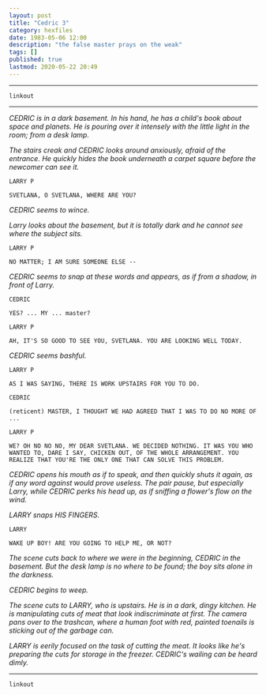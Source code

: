 ```yaml
---
layout: post
title: "Cedric 3"
category: hexfiles
date: 1983-05-06 12:00
description: "the false master prays on the weak"
tags: []
published: true
lastmod: 2020-05-22 20:49
---
```


*****

`linkout`

*****

<i>CEDRIC is in a dark basement. In his hand, he has a child's book about space and planets. He is pouring over it intensely with the little light in the room; from a desk lamp.</i>

<i>The stairs creak and CEDRIC looks around anxiously, afraid of the entrance. He quickly hides the book underneath a carpet square before the newcomer can see it.</i>

```
LARRY P

SVETLANA, O SVETLANA, WHERE ARE YOU?
```

<I>CEDRIC seems to wince.</i>

<i>Larry looks about the basement, but it is totally dark and he cannot see where the subject sits.</i>

```
LARRY P

NO MATTER; I AM SURE SOMEONE ELSE --
```

<I>CEDRIC seems to snap at these words and appears, as if from a shadow, in front of Larry.</i>

```
CEDRIC

YES? ... MY ... master?
```

```
LARRY P

AH, IT'S SO GOOD TO SEE YOU, SVETLANA. YOU ARE LOOKING WELL TODAY.
```

<I>CEDRIC seems bashful.</i>

```
LARRY P

AS I WAS SAYING, THERE IS WORK UPSTAIRS FOR YOU TO DO.
```

```
CEDRIC

(reticent) MASTER, I THOUGHT WE HAD AGREED THAT I WAS TO DO NO MORE OF ... 
```

```
LARRY P

WE? OH NO NO NO, MY DEAR SVETLANA. WE DECIDED NOTHING. IT WAS YOU WHO WANTED TO, DARE I SAY, CHICKEN OUT, OF THE WHOLE ARRANGEMENT. YOU REALIZE THAT YOU'RE THE ONLY ONE THAT CAN SOLVE THIS PROBLEM.
```

<I>CEDRIC opens his mouth as if to speak, and then quickly shuts it again, as if any word against would prove useless. The pair pause, but especially Larry, while CEDRIC perks his head up, as if sniffing a flower's flow on the wind.</i>

<i>LARRY snaps HIS FINGERS.</I>

```
LARRY

WAKE UP BOY! ARE YOU GOING TO HELP ME, OR NOT?
```

<I>The scene cuts back to where we were in the beginning, CEDRIC in the basement. But the desk lamp is no where to be found; the boy sits alone in the darkness.</i>

<i>CEDRIC begins to weep.</i>

<i>The scene cuts to LARRY, who is upstairs. He is in a dark, dingy kitchen. He is manipulating cuts of meat that look indiscriminate at first. The camera pans over to the trashcan, where a human foot with red, painted toenails is sticking out of the garbage can.</i>

<i>LARRY is eerily focused on the task of cutting the meat. It looks like he's preparing the cuts for storage in the freezer. CEDRIC's wailing can be heard dimly.</i>

*****

`linkout`
